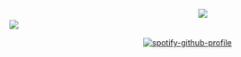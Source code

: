 　　　　　　　　　　　　　　　　　　　　　　　　![](https://komarev.com/ghpvc/?username=astrobarrage&color=26407b&label=𝜗+cultists&abbreviated=true)           
![](https://cdn.discordapp.com/attachments/995111734891270185/1345881143064530994/twotime_photos.png?ex=67c628fd&is=67c4d77d&hm=c458161ecb2bf9ee0ecde43ae0f1d9851804a503d58ed89ea1198140bf4173f5&)

　　　　　　　　　　　　　　　　　[![spotify-github-profile](https://spotify-github-profile.kittinanx.com/api/view?uid=31opbigsvunesjz4xby6hfaiowlm&cover_image=true&theme=novatorem&show_offline=true&background_color=121212&interchange=false&bar_color_cover=true&bar_color=53b14f)](https://spotify-github-profile.kittinanx.com/api/view?uid=31opbigsvunesjz4xby6hfaiowlm&redirect=true)
